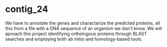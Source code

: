# contig_24
We have to annotate the genes and charactarize the predicted proteins, all this from a file with a DNA sequence of an organism we don't know. We will aproach this project identifying orthologous proteins through BLAST searches and employing both ab initio and homology-based tools.
